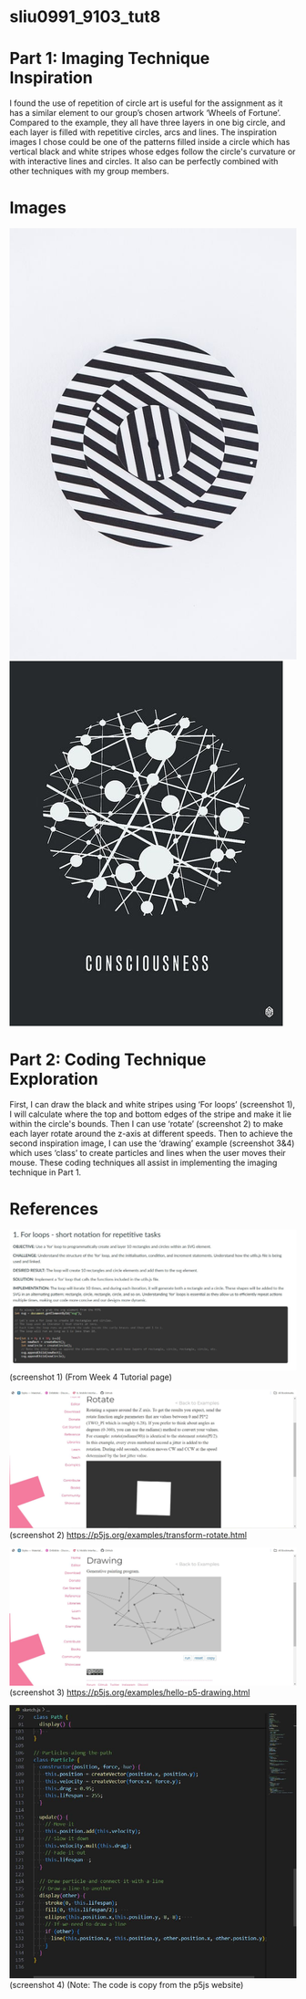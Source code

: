 # sliu0991_9103_tut8

# Part 1: Imaging Technique Inspiration

I found the use of repetition of circle art is useful for the assignment as it has a similar element to our group’s chosen artwork ‘Wheels of Fortune’. Compared to the example, they all have three layers in one big circle, and each layer is filled with repetitive circles, arcs and lines. The inspiration images I chose could be one of the patterns filled inside a circle which has vertical black and white stripes whose edges follow the circle's curvature or with interactive lines and circles. It also can be perfectly combined with other techniques with my group members.

# Images
![Imaging Inspiration1](readMeImages/inspiration1.jpg)
![Imaging Inspiration2](readMeImages/inspiration2.jpg)

# Part 2: Coding Technique Exploration

First, I can draw the black and white stripes using ‘For loops’ (screenshot 1), I will calculate where the top and bottom edges of the stripe and make it lie within the circle's bounds. Then I can use ‘rotate’ (screenshot 2) to make each layer rotate around the z-axis at different speeds. Then to achieve the second inspiration image, I can use the ‘drawing’ example (screenshot 3&4) which uses ‘class’ to create particles and lines when the user moves their mouse. These coding techniques all assist in implementing the imaging technique in Part 1.

# References
![screenshot 1](readMeImages/screenshot%201.JPG)
(screenshot 1) (From Week 4 Tutorial page)

![screenshot 2](readMeImages/screenshot%202.JPG)
(screenshot 2) https://p5js.org/examples/transform-rotate.html

![screenshot 3](readMeImages/screenshot%203.JPG)
(screenshot 3) https://p5js.org/examples/hello-p5-drawing.html

![screenshot 3](readMeImages/screenshot%204.JPG)
(screenshot 4) (Note: The code is copy from the p5js website)


